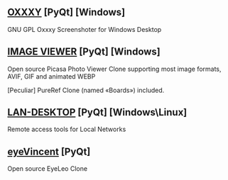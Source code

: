 
## [OXXXY](https://github.com/sergkrumas/oxxxy) [PyQt] [Windows]
GNU GPL Oxxxy Screenshoter for Windows Desktop

## [IMAGE VIEWER](https://github.com/sergkrumas/image_viewer) [PyQt] [Windows]
Open source Picasa Photo Viewer Clone supporting most image formats, AVIF, GIF and animated WEBP

[Peculiar] PureRef Clone (named «Boards») included.

## [LAN-DESKTOP](https://github.com/sergkrumas/lan_desktop) [PyQt] [Windows\Linux]
Remote access tools for Local Networks

## [eyeVincent](https://github.com/sergkrumas/eye_vincent) [PyQt]
Open source EyeLeo Clone
